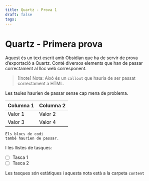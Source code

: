 ```yaml
---
title: Quartz - Prova 1
draft: false
tags:
---
```

# Quartz - Primera prova

Aquest és un text escrit amb Obsidian que ha de servir de prova d’exportació a Quartz. Conté diversos elements que han de passar correctament al lloc web corresponent.

>[!note] Nota:
>Això és un `callout` que hauria de ser passat correctament a HTML.

Les taules haurien de passar sense cap mena de problema. 

| Columna 1 | Columna 2 |
| ---- | ---- |
| Valor 1 | Valor 2 |
| Valor 3 | Valor 4 |
```
Els blocs de codi
també haurien de passar.
```

I les llistes de tasques:
- [ ] Tasca 1
- [ ] Tasca 2

Les tasques són estàtiques i aquesta nota està a la carpeta `content`